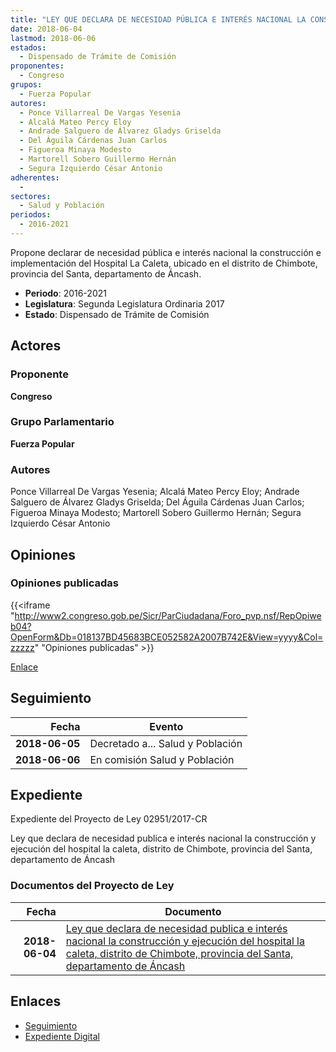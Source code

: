```yaml
---
title: "LEY QUE DECLARA DE NECESIDAD PÚBLICA E INTERÉS NACIONAL LA CONSTRUCCIÓN Y EJECUCIÓN DEL HOSPITAL LA CALETA, DISTRITO DE CHIMBOTE, PROVINCIA DEL SANTA, DEPARTAMENTO DE ÁNCASH"
date: 2018-06-04
lastmod: 2018-06-06
estados: 
  - Dispensado de Trámite de Comisión
proponentes: 
  - Congreso
grupos: 
  - Fuerza Popular
autores: 
  - Ponce Villarreal De Vargas Yesenia
  - Alcalá Mateo Percy Eloy
  - Andrade Salguero de Álvarez Gladys Griselda
  - Del Águila Cárdenas Juan Carlos
  - Figueroa Minaya Modesto
  - Martorell Sobero Guillermo Hernán
  - Segura Izquierdo César Antonio
adherentes: 
  - 
sectores: 
  - Salud y Población
periodos: 
  - 2016-2021
---
```


Propone declarar de necesidad pública e interés nacional la construcción e implementación del Hospital La Caleta, ubicado en el distrito de Chimbote, provincia del Santa, departamento de Áncash.

- **Periodo**: 2016-2021
- **Legislatura**: Segunda Legislatura Ordinaria 2017
- **Estado**: Dispensado de Trámite de Comisión

## Actores

### Proponente

**Congreso**

### Grupo Parlamentario

**Fuerza Popular**

### Autores

Ponce Villarreal De Vargas Yesenia; Alcalá Mateo Percy Eloy; Andrade Salguero de Álvarez Gladys Griselda; Del Águila Cárdenas Juan Carlos; Figueroa Minaya Modesto; Martorell Sobero Guillermo Hernán; Segura Izquierdo César Antonio


## Opiniones

### Opiniones publicadas

{{<iframe "http://www2.congreso.gob.pe/Sicr/ParCiudadana/Foro_pvp.nsf/RepOpiweb04?OpenForm&Db=018137BD45683BCE052582A2007B742E&View=yyyy&Col=zzzzz" "Opiniones publicadas" >}}

[Enlace](http://www2.congreso.gob.pe/Sicr/ParCiudadana/Foro_pvp.nsf/RepOpiweb04?OpenForm&Db=018137BD45683BCE052582A2007B742E&View=yyyy&Col=zzzzz)

## Seguimiento

| Fecha | Evento |
|------:|--------|
| **2018-06-05** | Decretado a... Salud y Población|
| **2018-06-06** | En comisión Salud y Población|


## Expediente

Expediente del Proyecto de Ley 02951/2017-CR

Ley que declara de necesidad publica e interés nacional la construcción y ejecución del hospital la caleta, distrito de Chimbote, provincia del Santa, departamento de Áncash


### Documentos del Proyecto de Ley

| Fecha | Documento |
|------:|--------|
| **2018-06-04** | [Ley que declara de necesidad publica e interés nacional la construcción y ejecución del hospital la caleta, distrito de Chimbote, provincia del Santa, departamento de Áncash](http://www.leyes.congreso.gob.pe/Documentos/2016_2021/Proyectos_de_Ley_y_de_Resoluciones_Legislativas/PL0295120180604..pdf) |

## Enlaces 

- [Seguimiento](http://www2.congreso.gob.pe/Sicr/TraDocEstProc/CLProLey2016.nsf/f7fff46988ca05b1052578e100829cc7/2a40d400fcd5db21052582a2007a125d?OpenDocument)
- [Expediente Digital](http://www2.congreso.gob.pe/Sicr/TraDocEstProc/CLProLey2016.nsf/f7fff46988ca05b1052578e100829cc7/2a40d400fcd5db21052582a2007a125d?OpenDocument&Click=05257FB7005EB655.eb71d0cf91d8294e05256cdf006b5706/$Body/0.1C6C)
